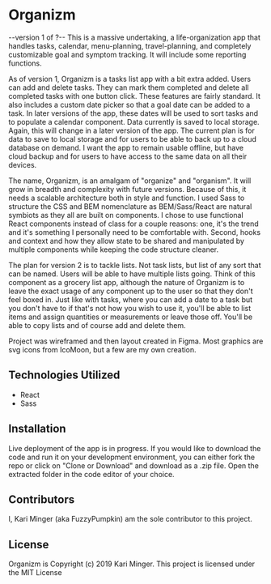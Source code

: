 # Organizm

--version 1 of ?--
This is a massive undertaking, a life-organization app that handles tasks, calendar, menu-planning, travel-planning, and completely customizable goal and symptom tracking. It will include some reporting functions. 

As of version 1, Organizm is a tasks list app with a bit extra added. Users can add and delete tasks. They can mark them completed and delete all completed tasks with one button click. These features are fairly standard. It also includes a custom date picker so that a goal date can be added to a task. In later versions of the app, these dates will be used to sort tasks and to populate a calendar component. Data currently is saved to local storage. Again, this will change in a later version of the app. The current plan is for data to save to local storage and for users to be able to back up to a cloud database on demand. I want the app to remain usable offline, but have cloud backup and for users to have access to the same data on all their devices.

The name, Organizm, is an amalgam of "organize" and "organism". It will grow in breadth and complexity with future versions. Because of this, it needs a scalable architecture both in style and function. I used Sass to structure the CSS and BEM nomenclature as BEM/Sass/React are natural symbiots as they all are built on components. I chose to use functional React components instead of class for a couple reasons: one, it's the trend and it's something I personally need to be comfortable with. Second, hooks and context and how they allow state to be shared and manipulated by multiple components while keeping the code structure cleaner.

The plan for version 2 is to tackle lists. Not task lists, but list of any sort that can be named. Users will be able to have multiple lists going. Think of this component as a grocery list app, although the nature of Organizm is to leave the exact usage of any component up to the user so that they don't feel boxed in. Just like with tasks, where you can add a date to a task but you don't have to if that's not how you wish to use it, you'll be able to list items and assign quantities or measurements or leave those off. You'll be able to copy lists and of course add and delete them.

Project was wireframed and then layout created in Figma. Most graphics are svg icons from IcoMoon, but a few are my own creation. 

## Technologies Utilized
* React
* Sass


## Installation

Live deployment of the app is in progress. If you would like to download the code and run it on your development environment, you can either fork the repo or click on "Clone or Download" and download as a .zip file. Open the extracted folder in the code editor of your choice.

## Contributors
I, Kari Minger (aka FuzzyPumpkin) am the sole contributor to this project.

## License
Organizm is Copyright (c) 2019 Kari Minger.
This project is licensed under the MIT License
